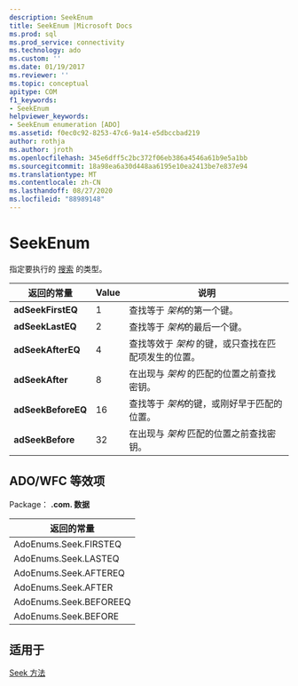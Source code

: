 ```yaml
---
description: SeekEnum
title: SeekEnum |Microsoft Docs
ms.prod: sql
ms.prod_service: connectivity
ms.technology: ado
ms.custom: ''
ms.date: 01/19/2017
ms.reviewer: ''
ms.topic: conceptual
apitype: COM
f1_keywords:
- SeekEnum
helpviewer_keywords:
- SeekEnum enumeration [ADO]
ms.assetid: f0ec0c92-8253-47c6-9a14-e5dbccbad219
author: rothja
ms.author: jroth
ms.openlocfilehash: 345e6dff5c2bc372f06eb386a4546a61b9e5a1bb
ms.sourcegitcommit: 18a98ea6a30d448aa6195e10ea2413be7e837e94
ms.translationtype: MT
ms.contentlocale: zh-CN
ms.lasthandoff: 08/27/2020
ms.locfileid: "88989148"
---
```

# <a name="seekenum"></a>SeekEnum
指定要执行的 [搜索](./seek-method.md) 的类型。  
  
|返回的常量|Value|说明|  
|--------------|-----------|-----------------|  
|**adSeekFirstEQ**|1|查找等于 *架构*的第一个键。|  
|**adSeekLastEQ**|2|查找等于 *架构*的最后一个键。|  
|**adSeekAfterEQ**|4|查找等效于 *架构* 的键，或只查找在匹配项发生的位置。|  
|**adSeekAfter**|8|在出现与 *架构* 的匹配的位置之前查找密钥。|  
|**adSeekBeforeEQ**|16|查找等于 *架构*的键，或刚好早于匹配的位置。|  
|**adSeekBefore**|32|在出现与 *架构* 匹配的位置之前查找密钥。|  
  
## <a name="adowfc-equivalent"></a>ADO/WFC 等效项  
 Package： **.com. 数据**  
  
|返回的常量|  
|--------------|  
|AdoEnums.Seek.FIRSTEQ|  
|AdoEnums.Seek.LASTEQ|  
|AdoEnums.Seek.AFTEREQ|  
|AdoEnums.Seek.AFTER|  
|AdoEnums.Seek.BEFOREEQ|  
|AdoEnums.Seek.BEFORE|  
  
## <a name="applies-to"></a>适用于  
 [Seek 方法](./seek-method.md)